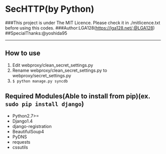 SecHTTP(by Python)
=============================
###This project is under The MIT Licence. Please check it in ./mitlicence.txt before using this codes.
###Author:LGA128(https://lga128.net/,@LGA128)
##SpecialThanks:@yoshida95
- - -

How to use
-----------------------------
1. Edit webproxy/clean\_secret\_settings.py
2. Rename webproxy/clean\_secret\_settings.py to webproxy/secret\_settings.py
3. `$ python manage.py syncdb`

Required Modules(Able to install from pip)(ex. `sudo pip install django`)
-----------------------------
* Python2.7\>=
* Django1.4
* django-registration
* BeautifulSoup4
* PyDNS
* requests
* cssutils

